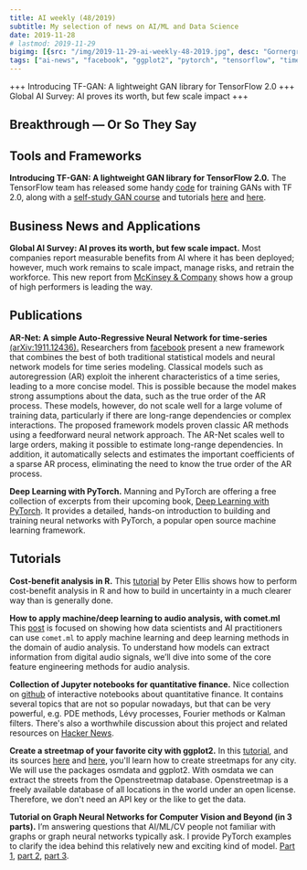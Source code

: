 ```yaml
---
title: AI weekly (48/2019)
subtitle: My selection of news on AI/ML and Data Science
date: 2019-11-28
# lastmod: 2019-11-29
bigimg: [{src: "/img/2019-11-29-ai-weekly-48-2019.jpg", desc: "Gornergrat near Zermatt (2018)"}]
tags: ["ai-news", "facebook", "ggplot2", "pytorch", "tensorflow", "time-series"]
---
```


+++ Introducing TF-GAN: A lightweight GAN library for TensorFlow 2.0 +++ Global AI Survey: AI proves its worth, but few scale impact +++ 


<!--more-->

## Breakthrough &mdash; Or So They Say




## Tools and Frameworks

**Introducing TF-GAN: A lightweight GAN library for TensorFlow 2.0.** The TensorFlow team has released some handy [code](https://medium.com/tensorflow/introducing-tf-gan-a-lightweight-gan-library-for-tensorflow-2-0-36d767e1abae) for training GANs with TF 2.0, along with a [self-study GAN course](https://medium.com/tensorflow/introducing-tf-gan-a-lightweight-gan-library-for-tensorflow-2-0-36d767e1abae) and tutorials [here](https://colab.research.google.com/github/tensorflow/gan/blob/master/tensorflow_gan/examples/colab_notebooks/tfgan_on_tpus.ipynb#scrollTo=UUIJxquv6OHk) and [here](https://github.com/tensorflow/gan/blob/master/tensorflow_gan/examples/colab_notebooks/tfgan_tutorial.ipynb).






## Business News and Applications

**Global AI Survey: AI proves its worth, but few scale impact.** Most companies report measurable benefits from AI where it has been deployed; however, much work remains to scale impact, manage risks, and retrain the workforce. This new report from [McKinsey & Company](https://www.mckinsey.com/featured-insights/artificial-intelligence/global-ai-survey-ai-proves-its-worth-but-few-scale-impact?utm_campaign=Data_Elixir&utm_source=Data_Elixir_261) shows how a group of high performers is leading the way.



## Publications

**AR-Net: A simple Auto-Regressive Neural Network for time-series** [(arXiv:1911.12436).](https://arxiv.org/abs/1911.12436) Researchers from [facebook](https://ai.facebook.com/blog/ar-net-a-simple-autoregressive-neural-network-for-time-series/) present a new framework that combines the best of both traditional statistical models and neural network models for time series modeling. Classical models such as autoregression (AR) exploit the inherent characteristics of a time series, leading to a more concise model. This is possible because the model makes strong assumptions about the data, such as the true order of the AR process. These models, however, do not scale well for a large volume of training data, particularly if there are long-range dependencies or complex interactions. The proposed framework models proven classic AR methods using a feedforward neural network approach. The AR-Net scales well to large orders, making it possible to estimate long-range dependencies. In addition, it automatically selects and estimates the important coefficients of a sparse AR process, eliminating the need to know the true order of the AR process.


**Deep Learning with PyTorch.** Manning and PyTorch are offering a free collection of excerpts from their upcoming book, [Deep Learning with PyTorch](https://pytorch.org/deep-learning-with-pytorch?utm_campaign=Data_Elixir&utm_source=Data_Elixir_261). It provides a detailed, hands-on introduction to building and training neural networks with PyTorch, a popular open source machine learning framework. 


## Tutorials

**Cost-benefit analysis in R.** This [tutorial](http://freerangestats.info/blog/2019/11/24/cost-benefit-analysis?utm_campaign=Data_Elixir&utm_source=Data_Elixir_261) by Peter Ellis shows how to perform cost-benefit analysis in R and how to build in uncertainty in a much clearer way than is generally done.

**How to apply machine/deep learning to audio analysis, with comet.ml** This [post](https://medium.com/comet-ml/applyingmachinelearningtoaudioanalysis-utm-source-kdnuggets11-19-e160b069e88) is focused on showing how data scientists and AI practitioners can use `comet.ml` to apply machine learning and deep learning methods in the domain of audio analysis. To understand how models can extract information from digital audio signals, we’ll dive into some of the core feature engineering methods for audio analysis.

**Collection of Jupyter notebooks for quantitative finance.** Nice collection on [github](https://github.com/cantaro86/Financial-Models-Numerical-Methods?utm_campaign=Data_Elixir&utm_source=Data_Elixir_261) of interactive notebooks about quantitative finance. It contains several topics that are not so popular nowadays, but that can be very powerful, e.g. PDE methods, Lévy processes, Fourier methods or Kalman filters. There's also a worthwhile discussion about this project and related resources on [Hacker News](https://news.ycombinator.com/item?id=21610687&utm_campaign=Data_Elixir&utm_source=Data_Elixir_261). 

**Create a streetmap of your favorite city with ggplot2.** In this [tutorial](https://ggplot2tutor.com/streetmaps/streetmaps/?utm_campaign=Data_Elixir&utm_source=Data_Elixir_261), and its sources [here](https://dominicroye.github.io/en/2018/accessing-openstreetmap-data-with-r/) and [here](https://github.com/ropensci/osmdata), you'll learn how to create streetmaps for any city. We will use the packages osmdata and ggplot2. With osmdata we can extract the streets from the Openstreetmap database. Openstreetmap is a freely available database of all locations in the world under an open license. Therefore, we don't need an API key or the like to get the data.  

**Tutorial on Graph Neural Networks for Computer Vision and Beyond (in 3 parts).** I’m answering questions that AI/ML/CV people not familiar with graphs or graph neural networks typically ask. I provide PyTorch examples to clarify the idea behind this relatively new and exciting kind of model. [Part 1](https://medium.com/@BorisAKnyazev/tutorial-on-graph-neural-networks-for-computer-vision-and-beyond-part-1-3d9fada3b80d), [part 2](https://towardsdatascience.com/tutorial-on-graph-neural-networks-for-computer-vision-and-beyond-part-2-be6d71d70f49), [part 3](https://towardsdatascience.com/spectral-graph-convolution-explained-and-implemented-step-by-step-2e495b57f801).
